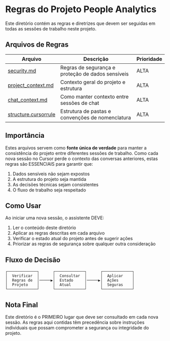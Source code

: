 # Regras do Projeto People Analytics

Este diretório contém as regras e diretrizes que devem ser seguidas em todas as sessões de trabalho neste projeto.

## Arquivos de Regras

| Arquivo | Descrição | Prioridade |
|---------|-----------|------------|
| [security.md](security.md) | Regras de segurança e proteção de dados sensíveis | ALTA |
| [project_context.md](project_context.md) | Contexto geral do projeto e estrutura | ALTA |
| [chat_context.md](chat_context.md) | Como manter contexto entre sessões de chat | ALTA |
| [structure.cursorrule](structure.cursorrule) | Estrutura de pastas e convenções de nomenclatura | ALTA |

## Importância

Estes arquivos servem como **fonte única de verdade** para manter a consistência do projeto entre diferentes sessões de trabalho. Como cada nova sessão no Cursor perde o contexto das conversas anteriores, estas regras são ESSENCIAIS para garantir que:

1. Dados sensíveis não sejam expostos
2. A estrutura do projeto seja mantida
3. As decisões técnicas sejam consistentes
4. O fluxo de trabalho seja respeitado

## Como Usar

Ao iniciar uma nova sessão, o assistente DEVE:

1. Ler o conteúdo deste diretório
2. Aplicar as regras descritas em cada arquivo
3. Verificar o estado atual do projeto antes de sugerir ações
4. Priorizar as regras de segurança sobre qualquer outra consideração

## Fluxo de Decisão

```
┌─────────────┐      ┌─────────────┐      ┌─────────────┐
│  Verificar  │      │  Consultar  │      │  Aplicar    │
│  Regras de  │─────▶│  Estado     │─────▶│  Ações      │
│  Projeto    │      │  Atual      │      │  Seguras    │
└─────────────┘      └─────────────┘      └─────────────┘
```

## Nota Final

Este diretório é o PRIMEIRO lugar que deve ser consultado em cada nova sessão. As regras aqui contidas têm precedência sobre instruções individuais que possam comprometer a segurança ou integridade do projeto. 